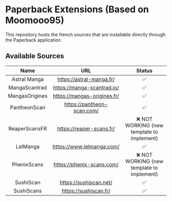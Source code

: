 # Paperback Extensions (Based on Moomooo95)

This repository hosts the french sources that are installable directly through the Paperback application.

## Available Sources
|       Name        |               URL               |                       Status                        |
| :---------------: | :-----------------------------: |:---------------------------------------------------:|
| Astral Manga      | https://astral-manga.fr/        | ✅                                                  |
| MangaScantrad     | https://manga-scantrad.io/      | ✅                                                  |
| MangasOrigines    | https://mangas-origines.fr/     | ✅                                                  |
| PantheonScan      | https://pantheon-scan.com/      | ✅                                                  |
| ReaperScansFR     | https://reaper-scans.fr/        | ❌ NOT WORKING (new template to implement)          |
| LelManga          | https://www.lelmanga.com/       | ✅                                                  |
| PhenixScans       | https://phenix-scans.com/       | ❌ NOT WORKING (new template to implement)          |
| SushiScan         | https://sushiscan.net/          | ✅                                                  |
| SushiScans        | https://sushiscan.fr/           | ✅                                                  |

